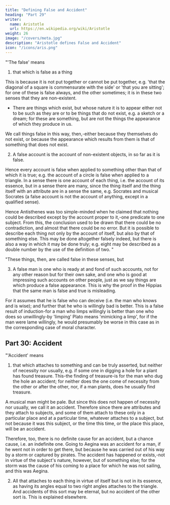 ```yaml
---
title: "Defining False and Accident"
heading: "Part 29"
writer:
  name: Aristotle 
  url: https://en.wikipedia.org/wiki/Aristotle
weight: 26
image: "/covers/meta.jpg"
description: "Aristotle defines False and Accident"
icon: "/icons/aris.png"
---
```



"'The false' means 

1. that which is false as a thing

This is because it is not put together or cannot be put together, e.g. 'that the diagonal of a square is commensurate with the side' or 'that you are sitting'; for one of these is false always, and the other sometimes; it is in these two senses that they are non-existent.

- There are things which exist, but whose nature it is to appear either not to be such as they are or to be things that do not exist, e.g. a sketch or a dream; for these are something, but are not the things the appearance of which they produce in us. 

We call things false in this way, then,-either because they themselves do not exist, or because the appearance which results from them is that of something that does not exist.

2. A false account is the account of non-existent objects, in so far as it is false. 

Hence every account is false when applied to something other than that of which it is true; e.g. the account of a circle is false when applied to a triangle. In a sense there is one account of each thing, i.e. the account of its essence, but in a sense there are many, since the thing itself and the thing itself with an attribute are in a sense the same, e.g. Socrates and musical Socrates (a false account is not the account of anything, except in a qualified sense). 

Hence Antisthenes was too simple-minded when he claimed that nothing could be described except by the account proper to it,-one predicate to one subject. From this, the conclusion used to be drawn that there could be no contradiction, and almost that there could be no error. But it is possible to describe each thing not only by the account of itself, but also by that of something else. This may be done altogether falsely indeed, but there is also a way in which it may be done truly; e.g. eight may be described as a double number by the use of the definition of two. "

"These things, then, are called false in these senses, but 

3. A false man is one who is ready at and fond of such accounts, not for any other reason but for their own sake, and one who is good at impressing such accounts on other people, just as we say things are which produce a false appearance. This is why the proof in the Hippias that the same man is false and true is misleading. 

For it assumes that he is false who can deceive (i.e. the man who knows and is wise); and further that he who is willingly bad is better. This is a false result of induction-for a man who limps willingly is better than one who does so unwillingly-by 'limping' Plato means 'mimicking a limp', for if the man were lame willingly, he would presumably be worse in this case as in the corresponding case of moral character.



## Part 30: Accident

"'Accident' means 

1. that which attaches to something and can be truly asserted, but neither of necessity nor usually, e.g. if some one in digging a hole for a plant has found treasure. This-the finding of treasure-is for the man who dug the hole an accident; for neither does the one come of necessity from the other or after the other, nor, if a man plants, does he usually find treasure. 

A musical man might be pale. But since this does not happen of necessity nor usually, we call it an accident. Therefore since there are attributes and they attach to subjects, and some of them attach to these only in a particular place and at a particular time, whatever attaches to a subject, but not because it was this subject, or the time this time, or the place this place, will be an accident. 

Therefore, too, there is no definite cause for an accident, but a chance cause, i.e. an indefinite one. Going to Aegina was an accident for a man, if he went not in order to get there, but because he was carried out of his way by a storm or captured by pirates. The accident has happened or exists,-not in virtue of the subject's nature, however, but of something else; for the storm was the cause of his coming to a place for which he was not sailing, and this was Aegina.

2. All that attaches to each thing in virtue of itself but is not in its essence, as having its angles equal to two right angles attaches to the triangle. And accidents of this sort may be eternal, but no accident of the other sort is. This is explained elsewhere.